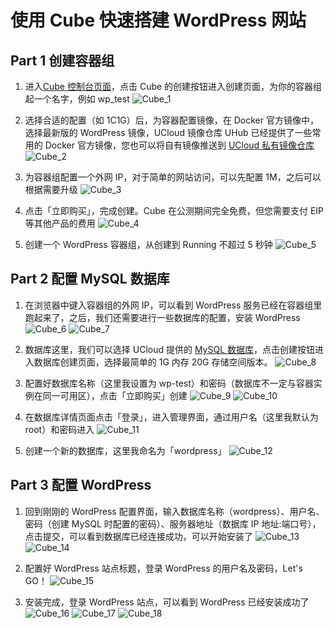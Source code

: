 # 使用 Cube 快速搭建 WordPress 网站

## Part 1 创建容器组

1. 进入[Cube 控制台页面](https://console.ucloud.cn/cube/manage)，点击 Cube 的创建按钮进入创建页面，为你的容器组起一个名字，例如 wp_test
![Cube_1](../images/quickstar/cube_wp_1.png)

2. 选择合适的配置（如 1C1G）后，为容器配置镜像，在 Docker 官方镜像中，选择最新版的 WordPress 镜像，UCloud 镜像仓库 UHub 已经提供了一些常用的 Docker 官方镜像，您也可以将自有镜像推送到 [UCloud 私有镜像仓库](https://docs.ucloud.cn/uhub/guide)
![Cube_2](../images/quickstar/cube_wp_2.png)

3. 为容器组配置一个外网 IP，对于简单的网站访问，可以先配置 1M，之后可以根据需要升级
![Cube_3](../images/quickstar/cube_wp_3.png)

4. 点击「立即购买」，完成创建。Cube 在公测期间完全免费，但您需要支付 EIP 等其他产品的费用
![Cube_4](../images/quickstar/cube_wp_4.png)

5. 创建一个 WordPress 容器组，从创建到 Running 不超过 5 秒钟
![Cube_5](../images/quickstar/cube_wp_5.png)

## Part 2 配置 MySQL 数据库

1. 在浏览器中键入容器组的外网 IP，可以看到 WordPress 服务已经在容器组里跑起来了，之后，我们还需要进行一些数据库的配置，安装 WordPress
![Cube_6](../images/quickstar/cube_wp_6.png)
![Cube_7](../images/quickstar/cube_wp_7.png)

2. 数据库这里，我们可以选择 UCloud 提供的 [MySQL 数据库](https://console.ucloud.cn/udb/sql)，点击创建按钮进入数据库创建页面，选择最简单的 1G 内存 20G 存储空间版本。
![Cube_8](../images/quickstar/cube_wp_8.png)

3. 配置好数据库名称（这里我设置为 wp-test）和密码（数据库不一定与容器实例在同一可用区），点击「立即购买」创建
![Cube_9](../images/quickstar/cube_wp_9.png)
![Cube_10](../images/quickstar/cube_wp_10.png)

4. 在数据库详情页面点击「登录」，进入管理界面，通过用户名（这里我默认为 root）和密码进入
![Cube_11](../images/quickstar/cube_wp_11.png)

5. 创建一个新的数据库，这里我命名为「wordpress」
![Cube_12](../images/quickstar/cube_wp_12.png)

## Part 3 配置 WordPress

1. 回到刚刚的 WordPress 配置界面，输入数据库名称（wordpress）、用户名、密码（创建 MySQL 时配置的密码）、服务器地址（数据库 IP 地址:端口号），点击提交，可以看到数据库已经连接成功，可以开始安装了
![Cube_13](../images/quickstar/cube_wp_13.png)
![Cube_14](../images/quickstar/cube_wp_14.png)

2. 配置好 WordPress 站点标题，登录 WordPress 的用户名及密码，Let's GO！
![Cube_15](../images/quickstar/cube_wp_15.png)

3. 安装完成，登录 WordPress 站点，可以看到 WordPress 已经安装成功了
![Cube_16](../images/quickstar/cube_wp_16.png)
![Cube_17](../images/quickstar/cube_wp_17.png)
![Cube_18](../images/quickstar/cube_wp_18.png)